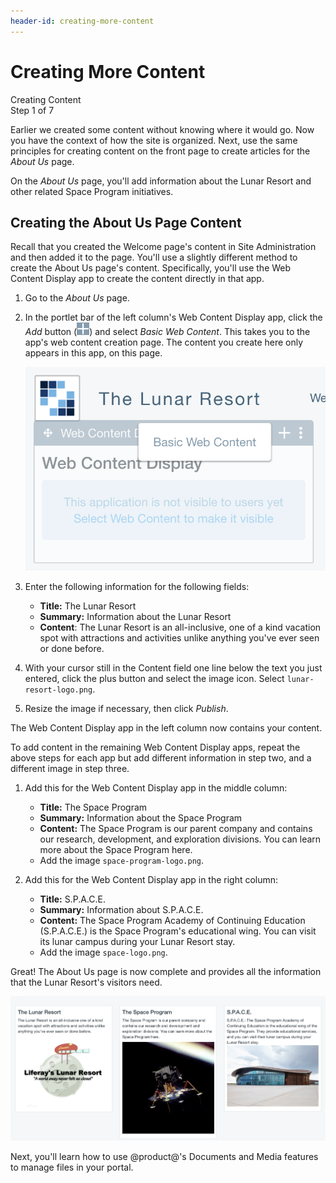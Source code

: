 ```yaml
---
header-id: creating-more-content
---
```


# Creating More Content

<div class="learn-path-step">
    <p>Creating Content<br>Step 1 of 7</p>
</div>

Earlier we created some content without knowing where it would go. Now you have
the context of how the site is organized. Next, use the same principles for
creating content on the front page to create articles for the *About Us* page.

On the *About Us* page, you'll add information about the Lunar Resort and other
related Space Program initiatives.

## Creating the About Us Page Content

Recall that you created the Welcome page's content in Site Administration and 
then added it to the page. You'll use a slightly different method to create the 
About Us page's content. Specifically, you'll use the Web Content Display app 
to create the content directly in that app. 

1.  Go to the *About Us* page. 

2.  In the portlet bar of the left column's Web Content Display app, click the 
    *Add* button 
    (![Add](../../../images/icon-portlet-add-control.png)) and select *Basic 
    Web Content*. This takes you to the app's web content creation page. The 
    content you create here only appears in this app, on this page. 

    ![Figure 1: You can create basic web content directly in the Web Content Display app.](../../../images/001-content-on-page.png)

2.  Enter the following information for the following fields:

    - **Title:** The Lunar Resort
    - **Summary:** Information about the Lunar Resort
    - **Content**: The Lunar Resort is an all-inclusive, one of a kind vacation 
    spot with attractions and activities unlike anything you've ever seen or 
    done before.

3.  With your cursor still in the Content field one line below the text you 
    just entered, click the plus button and select the image icon. Select 
    `lunar-resort-logo.png`. 
    <!--Where do I find this?-->

4.  Resize the image if necessary, then click *Publish*.

The Web Content Display app in the left column now contains your content. 

To add content in the remaining Web Content Display apps, repeat the above steps 
for each app but add different information in step two, and a different image in 
step three. 

1.  Add this for the Web Content Display app in the middle column: 

    - **Title:** The Space Program
    - **Summary:** Information about the Space Program
    - **Content:** The Space Program is our parent company and contains our 
    research, development, and exploration divisions. You can learn more about 
    the Space Program here. 
    - Add the image `space-program-logo.png`. 

2.  Add this for the Web Content Display app in the right column: 

    - **Title:** S.P.A.C.E.
    - **Summary:** Information about S.P.A.C.E.
    - **Content:** The Space Program Academy of Continuing Education 
    (S.P.A.C.E.) is the Space Program's educational wing. You can visit its 
    lunar campus during your Lunar Resort stay. 
    - Add the image `space-logo.png`. 

Great! The About Us page is now complete and provides all the information that 
the Lunar Resort's visitors need. 

![Figure 2: The complete About Us page looks awesome!](../../../images/001-final-about-us.png)

Next, you'll learn how to use @product@'s Documents and Media features to manage 
files in your portal. 
